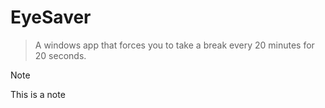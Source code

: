 # EyeSaver

> A windows app that forces you to take a break every 20 minutes for 20 seconds.

> [!NOTE]
> This is a note
